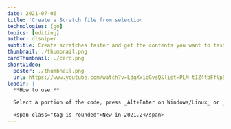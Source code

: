 ```yaml
---
date: 2021-07-06
title: 'Create a Scratch file from selection'
technologies: [go]
topics: [editing]
author: dlsniper
subtitle: Create scratches faster and get the contents you want to test pre-populated
thumbnail: ./thumbnail.png
cardThumbnail: ./card.png
shortVideo:
  poster: ./thumbnail.png
  url: https://www.youtube.com/watch?v=LdgXxiqGvsQ&list=PLM-t1Z4tbFflp57RnfgjXOdpOg6fLhs_q&index=23
leadin: |
  **How to use:**

  Select a portion of the code, press _Alt+Enter on Windows/Linux_ or _⌥ + ⏎ on macOS_, then choose _Create new scratch file from selection_ to quickly create a new scratch containing the same code.

  <span class="tag is-rounded">New in 2021.2</span>
---
```

